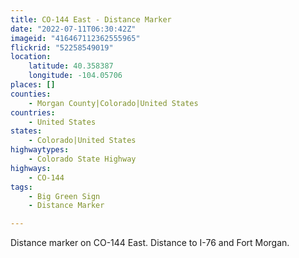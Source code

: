 ```yaml
---
title: CO-144 East - Distance Marker
date: "2022-07-11T06:30:42Z"
imageid: "416467112362555965"
flickrid: "52258549019"
location:
    latitude: 40.358387
    longitude: -104.05706
places: []
counties:
    - Morgan County|Colorado|United States
countries:
    - United States
states:
    - Colorado|United States
highwaytypes:
    - Colorado State Highway
highways:
    - CO-144
tags:
    - Big Green Sign
    - Distance Marker

---
```

Distance marker on CO-144 East.  Distance to I-76 and Fort Morgan.